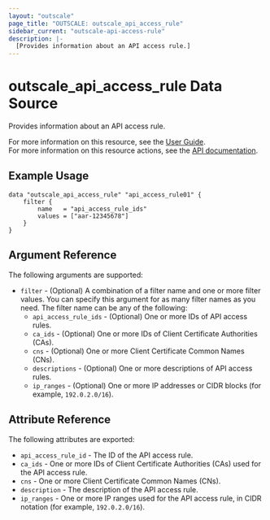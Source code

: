 ```yaml
---
layout: "outscale"
page_title: "OUTSCALE: outscale_api_access_rule"
sidebar_current: "outscale-api-access-rule"
description: |-
  [Provides information about an API access rule.]
---
```


# outscale_api_access_rule Data Source

Provides information about an API access rule.

For more information on this resource, see the [User Guide](https://docs.outscale.com/en/userguide/About-API-Access-Rules.html).  
For more information on this resource actions, see the [API documentation](https://docs.outscale.com/api#3ds-outscale-api-apiaccessrule).

## Example Usage

```hcl
data "outscale_api_access_rule" "api_access_rule01" {
    filter {
        name   = "api_access_rule_ids"
        values = ["aar-12345678"]
    }
}
```

## Argument Reference

The following arguments are supported:

* `filter` - (Optional) A combination of a filter name and one or more filter values. You can specify this argument for as many filter names as you need. The filter name can be any of the following:
    * `api_access_rule_ids` - (Optional) One or more IDs of API access rules.
    * `ca_ids` - (Optional) One or more IDs of Client Certificate Authorities (CAs).
    * `cns` - (Optional) One or more Client Certificate Common Names (CNs).
    * `descriptions` - (Optional) One or more descriptions of API access rules.
    * `ip_ranges` - (Optional) One or more IP addresses or CIDR blocks (for example, `192.0.2.0/16`).

## Attribute Reference

The following attributes are exported:

* `api_access_rule_id` -  The ID of the API access rule.
* `ca_ids` - One or more IDs of Client Certificate Authorities (CAs) used for the API access rule.
* `cns` - One or more Client Certificate Common Names (CNs).
* `description` - The description of the API access rule.
* `ip_ranges` - One or more IP ranges used for the API access rule, in CIDR notation (for example, `192.0.2.0/16`).
